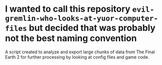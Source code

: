 # I wanted to call this repository `evil-gremlin-who-looks-at-yuor-computer-files` but decided that was probably not the best naming convention

A script created to analyze and export large chunks of data from The Final Earth 2 for further processing by looking at config files and game code.